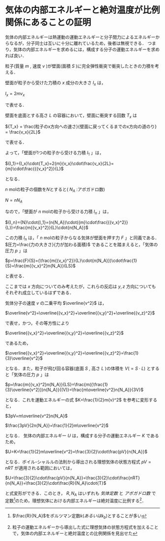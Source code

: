 # 気体の内部エネルギーと絶対温度が比例関係にあることの証明

気体の内部エネルギーは熱運動の運動エネルギーと分子間力によるエネルギーからなるが，分子同士は互いに十分に離れているため，後者は無視できる．
つまり，気体の内部エネルギーを求めるには，構成する分子の運動エネルギーを求めれば良い．

粒子(質量 $m$ , 速度 $v$ )が壁面(面積 $S$ )に完全弾性衝突で衝突したときの力積を考える．

壁面が粒子から受けた力積の $x$ 成分の大きさ $I_x$ は，

${I_x}=2m{v_x}$

で表せる．

壁面を底面とする高さ $L$ の容器において，壁面に衝突する回数 $T_x$ は

${T_x} = \frac{粒子のx方向への速さ}{壁面に戻ってくるまでのx方向の道のり} = \frac{v_x}{2L}$

で表せる．

よって，「壁面が1つの粒子から受ける力積 $I_1$ 」は，

${I_1}={I_x}\cdot{T_x}=2{m}{v_x}\cdot\frac{v_x}{2L}={m}\cdot\frac{{{v_x}^2}}{L}$

となる．

$n$ molの粒子の個数を$N$とすると( $N_A$ :アボガドロ数)

$N=n{N_A}$

なので，「壁面が $n$ molの粒子から受ける力積 $I_n$ 」は，

${I_n}={N}\cdot{I_1}=(n{N_A})\cdot({m}\cdot\frac{{{v_x}^2}}{L})=\frac{m{{v_x}^2}}{L}\cdot{n{N_A}}$

この力積 $I_n$ は，「 $n$ molの粒子からなる気体が壁面を押す力 $F$ 」と同義である．
$圧力=\frac{力の大きさ}{力が加わる面積}$ であることを踏まえると，「気体の圧力 $p$ 」は

$p=\frac{F}{S}=(\frac{m{{v_x}^2}}{L}\cdot{n{N_A}})\cdot\frac{1}{S}=\frac{m{{v_x}^2}n{N_A}}{LS}$

と表せる．

ここまでは $x$ 方向についてのみ考えたが，これらの反応は $y, z$ 方向についてもそれぞれ成立しているはずである．

気体分子の速度 $v$ の二乗平均 $\overline{v^2}$ は，

$\overline{v^2}=\overline{{v_x}^2}+\overline{{v_y}^2}+\overline{{v_z}^2}$

で表せ，かつ，その等方性により

$\overline{{v_x}^2}=\overline{{v_y}^2}=\overline{{v_z}^2}$

であるため，

$\overline{{v_x}^2}=\overline{{v_y}^2}=\overline{{v_z}^2}=\frac{1}{3}\overline{v^2}$

となる．また，粒子が飛び回る容器(底面 $S$ , 高さ $L$ )の体積を $V(={S}\cdot{L})$ とすると「気体の圧力 $p$ 」は

$p=\frac{m{{v_x}^2}n{N_A}}{LS}=\frac{m({\frac{1}{3}\overline{v^2}})n{N_A}}{(V)}=\frac{m\overline{v^2}n{N_A}}{3V}$

となる．これを運動エネルギーの式 $K=\frac{1}{2}m{v}^2$ を参考に変形すると，

$3pV=m\overline{v^2}n{N_A}$

$\frac{3pV}{2n{N_A}}=\frac{1}{2}m\overline{v^2}$

となる．
気体の内部エネルギー $U$ は，構成する分子の運動エネルギー $K$ であるため，

$U=K=\frac{1}{2}m\overline{v^2}=\frac{3}{2}\cdot\frac{pV}{n{N_A}}$

となる．ボイル-シャルルの法則から導出される理想気体の状態方程式 $pV=nRT$ が適用される範囲においては，

$U=\frac{3}{2}\cdot\frac{pV}{n{N_A}}=\frac{3}{2}\cdot\frac{nRT}{n{N_A}}=\frac{3}{2}\cdot\frac{R}{N_A}\cdot{T}$

と式変形ができる．このとき， $R, N_A$ はいずれも $気体定数$ と $アボガドロ数$ で定数[^1]のため，理想気体における内部エネルギーは絶対温度に比例する[^2]．

[^1]: $\frac{R}{N_A}$をボルツマン定数$k(あるいは{k_b})$とすることが多い

[^2]: 粒子の運動エネルギーから導出した式に理想気体の状態方程式を加えることで，気体の内部エネルギーと絶対温度との比例関係を見出せた
